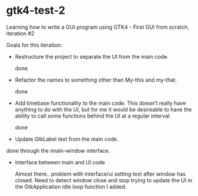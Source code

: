 # gtk4-test-2
Learning how to write a GUI program using GTK4 - First GUI from scratch,
iteration #2

Goals for this iteration:
- Restructure the project to separate the UI from the main code.

  done

- Refactor the names to something other than My-this and my-that.

  done

- Add timebase functionality to the main code. This doesn't really have
anything to do with the UI, but for me it would be desireable to have
the ability to call some functions behind the UI at a regular interval.

  done

 - Update GtkLabel text from the main code.

  done through the imain-window interface.

 - Interface between main and UI code

   Almost there.. problem with interface/ui setting text after window
   has closed. Need to detect window close and stop trying to update
   the UI in the GtkApplication idle loop function I added.